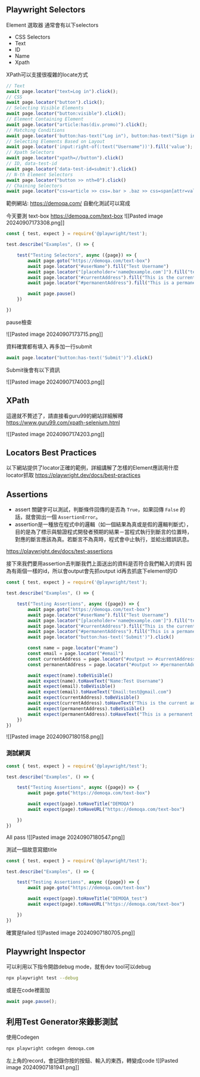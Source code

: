 ## Playwright Selectors

Element 選取器
通常會有以下selectors
- CSS Selectors
- Text
- ID
- Name
- Xpath

XPath可以支援很複雜的locate方式

``` js
// Text
await page.locator("text=Log in").click();
// CSS
await page.locator("button").click();
// Selecting Visible Elements
await page.locator("button:visible").click();
// Element Containing Element
await page.locator("article:has(div.promo)").click();
// Matching Conditions
await page.locator('button:has-text("Log in"), button:has-text("Sign in")').click()
// Selecting Elements Based on Layout
await page.locator('input:right-of(:text("Username"))').fill('value');
// Xpath Selectors
await page.locator("xpath=//button").click()
// ID, data-test-id
await page.locator('data-test-id=submit').click()
// N-th Element Selectors
await page.locator("button >> nth=0").click()
// Chaining Selectors
await page.locator("css=article >> css=.bar > .baz >> css=span[attr=value]").click()
```

範例網站: https://demoqa.com/
自動化測試可以寫成

今天要測 text-box
https://demoqa.com/text-box
![[Pasted image 20240907173308.png]]

```js
const { test, expect } = require('@playwright/test');

test.describe("Examples", () => {

    test("Testing Selectors", async ({page}) => {
        await page.goto("https://demoqa.com/text-box")
        await page.locator("#userName").fill("Test Username")
        await page.locator("[placeholder='name@example.com']").fill("test@gmail.com")
        await page.locator("#currentAddress").fill("This is the current address")
        await page.locator("#permanentAddress").fill("This is a permanent address")

        await page.pause()
    })

})
```

pause檢查

![[Pasted image 20240907173715.png]]

資料確實都有填入
再多加一行submit
``` js
await page.locator("button:has-text('Submit')").click()
```


Submit後會有以下資訊

![[Pasted image 20240907174003.png]]

## XPath
這邊就不贅述了，請直接看guru99的網站詳細解釋
https://www.guru99.com/xpath-selenium.html

![[Pasted image 20240907174203.png]]

## Locators Best Practices

以下網站提供了locator正確的範例，詳細講解了怎樣的Element應該用什麼locator抓取
https://playwright.dev/docs/best-practices


## Assertions

- assert 關鍵字可以測試，判斷條件回傳的是否為 `True`，如果回傳 `False` 的話，就會拋出一個 `AssertionError`。
- assertion是一種放在程式中的邏輯（如一個結果為真或是假的邏輯判斷式），目的是為了標示與驗證程式開發者預期的結果－當程式執行到斷言的位置時，對應的斷言應該為真。若斷言不為真時，程式會中止執行，並給出錯誤訊息。

https://playwright.dev/docs/test-assertions

接下來我們要用assertion去判斷我們上面送出的資料是否符合我們輸入的資料
因為有兩個一樣的id，所以會output會先抓output id再去抓底下element的ID

``` js
const { test, expect } = require('@playwright/test');

test.describe("Examples", () => {

    test("Testing Assertions", async ({page}) => {
        await page.goto("https://demoqa.com/text-box")
        await page.locator("#userName").fill("Test Username")
        await page.locator("[placeholder='name@example.com']").fill("test@gmail.com")
        await page.locator("#currentAddress").fill("This is the current address")
        await page.locator("#permanentAddress").fill("This is a permanent address")
        await page.locator("button:has-text('Submit')").click()

        const name = page.locator("#name")
        const email = page.locator("#email")
        const currentAddress = page.locator("#output >> #currentAddress")
        const permanentAddress = page.locator("#output >> #permanentAddress")

        await expect(name).toBeVisible()
        await expect(name).toHaveText("Name:Test Username")
        await expect(email).toBeVisible()
        await expect(email).toHaveText("Email:test@gmail.com")
        await expect(currentAddress).toBeVisible()
        await expect(currentAddress).toHaveText("This is the current address")
        await expect(permanentAddress).toBeVisible()
        await expect(permanentAddress).toHaveText("This is a permanent address")
    })
})
```

![[Pasted image 20240907180158.png]]

### 測試網頁
``` js
const { test, expect } = require('@playwright/test');

test.describe("Examples", () => {

    test("Testing Assertions", async ({page}) => {
        await page.goto("https://demoqa.com/text-box")

        await expect(page).toHaveTitle("DEMOQA")
        await expect(page).toHaveURL("https://demoqa.com/text-box")

    })
})
```

All pass
![[Pasted image 20240907180547.png]]

測試一個故意寫錯title
``` js
const { test, expect } = require('@playwright/test');

test.describe("Examples", () => {

    test("Testing Assertions", async ({page}) => {
        await page.goto("https://demoqa.com/text-box")

        await expect(page).toHaveTitle("DEMOQA_test")
        await expect(page).toHaveURL("https://demoqa.com/text-box")

    })
})
```
確實是failed
![[Pasted image 20240907180705.png]]


## Playwright Inspector 

可以利用以下指令開啟debug mode，就有dev tool可以debug

``` bash
npx playwright test --debug
```

或是在code裡面加
```js
await page.pause();
```


## 利用Test Generator來錄影測試

使用Codegen
``` bash
npx playwright codegen demoqa.com
```


左上角的record，會記錄你按的按鈕、輸入的東西，轉變成code
![[Pasted image 20240907181941.png]]

